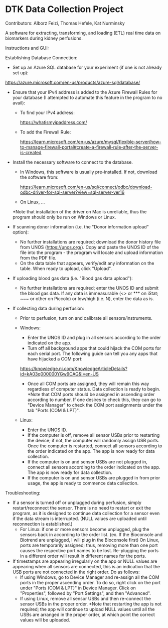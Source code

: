 # DTK Data Collection Project
Contributors: Alborz Feizi, Thomas Hefele, Kat Nurminsky

A software for extracting, transforming, and loading (ETL) real time data on biomarkers during kidney perfusions.

Instructions and GUI:



Establishing Database Connection:
- Set up an Azure SQL database for your experiment (if one is not already set up):

https://azure.microsoft.com/en-us/products/azure-sql/database/

- Ensure that your IPv4 address is added to the Azure Firewall Rules for your database (I attempted to automate this feature in the program to no avail):
  - To find your IPv4 address: 
  
    https://whatismyipaddress.com/
    
  - To add the Firewall Rule: 
  
    https://learn.microsoft.com/en-us/azure/mysql/flexible-server/how-to-manage-firewall-portal#create-a-firewall-rule-after-the-server-is-created

- Install the necessary software to connect to the database. 
  - In Windows, this software is usually pre-installed. If not, download the software from:

    https://learn.microsoft.com/en-us/sql/connect/odbc/download-odbc-driver-for-sql-server?view=sql-server-ver16
    
  - On Linux, ...

  *Note that installation of the driver on Mac is unreliable, thus the program should only be run on Windows or Linux.

- If scanning donor information (i.e. the "Donor information upload" option):
  - No further installations are required; download the donor history file from UNOS (https://unos.org/). Copy and paste the UNOS ID of the file into the 
  program - the program will locate and upload information from the PDF file.  
  - On the data table that appears, verify/edit any information on the table. When ready to upload, click "Upload".
  
- If uploading blood gas data (i.e. "Blood gas data upload"):
  - No further installations are required; enter the UNOS ID and submit the blood gas data. If any data is immeasurable (<> or *** on iStat; ~~~ or other 
  on Piccolo) or low/high (i.e. <N or >N), enter the data as is.
  
- If collecting data during perfusion:
  - Prior to perfusion, turn on and calibrate all sensors/instruments.
  - Windows:
    - Enter the UNOS ID and plug in all sensors according to the order indicated on the app.
    - Turn off all background apps that could hijack the COM ports for each serial port. The following guide can tell you any apps that have hijacked
    a COM port:
    
    https://knowledge.ni.com/KnowledgeArticleDetails?id=kA03q000000YGw9CAG&l=en-US

    - Once all COM ports are assigned, they will remain this way regardless of computer status. Data collection is ready to begin.
    *Note that COM ports should be assigned in ascending order according to number. If one desires to check this, they can go to "Device Manager" to check
    the COM port assignments under the tab "Ports (COM & LPT)".
  - Linux:
    - Enter the UNOS ID.
    - If the computer is off, remove all sensor USBs prior to restarting the device; if not, the computer will randomly assign USB ports. Once the computer
    is restarted, connect all sensors according to the order indicated on the app. The app is now ready for data collection.
    - If the computer is on and sensor USBs are not plugged in, connect all sensors according to the order indicated on the app. The app is now ready for 
    data collection.
    - If the computer is on and sensor USBs are plugged in from prior usage, the app is ready to commence data collection.
    
Troubleshooting:
- If a sensor is turned off or unplugged during perfusion, simply restart/reconnect the sensor. There is no need to restart or exit the program, as it is
designed to continue data collection for a sensor even if the data stream is interrupted. (NULL values are uploaded until reconnection is established.)
  - For Linux: if one or more sensors become unplugged, plug the sensors back in according to the order list. (ex. If the Bioconsole and Biotrend are
  unplugged, I will plug in the Bioconsole first) On Linux, ports are temporarily assigned; thus, removing more than one port causes the respective port
  names to be lost. Re-plugging the ports in a different order will result in different names for the ports.
- If timestamps are appearing irregularly on the app or NULL values are appearing when all sensors are connected, this is an indication that the USB ports are not connected in the right order. Do as follows:
  - If using Windows, go to Device Manager and re-assign all the COM ports in the proper ascending order. To do so, right click on the port under "Ports 
  (COM & LPT)" in Device Manager. Click on "Properties", followed by "Port Settings", and then "Advanced".
  - If using Linux, remove all sensor USBs and then re-connect the sensor USBs in the proper order.
  *Note that restarting the app is not required; the app will continue to upload NULL values until all the USBs are arranged in the proper order, at which
  point the correct values will be uploaded.
